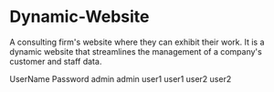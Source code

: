 # Dynamic-Website
 
 A consulting firm's website where they can exhibit their work. It is a dynamic website that streamlines the management of a company's customer and staff data.
 
 UserName   Password
 admin      admin
 user1      user1
 user2      user2
